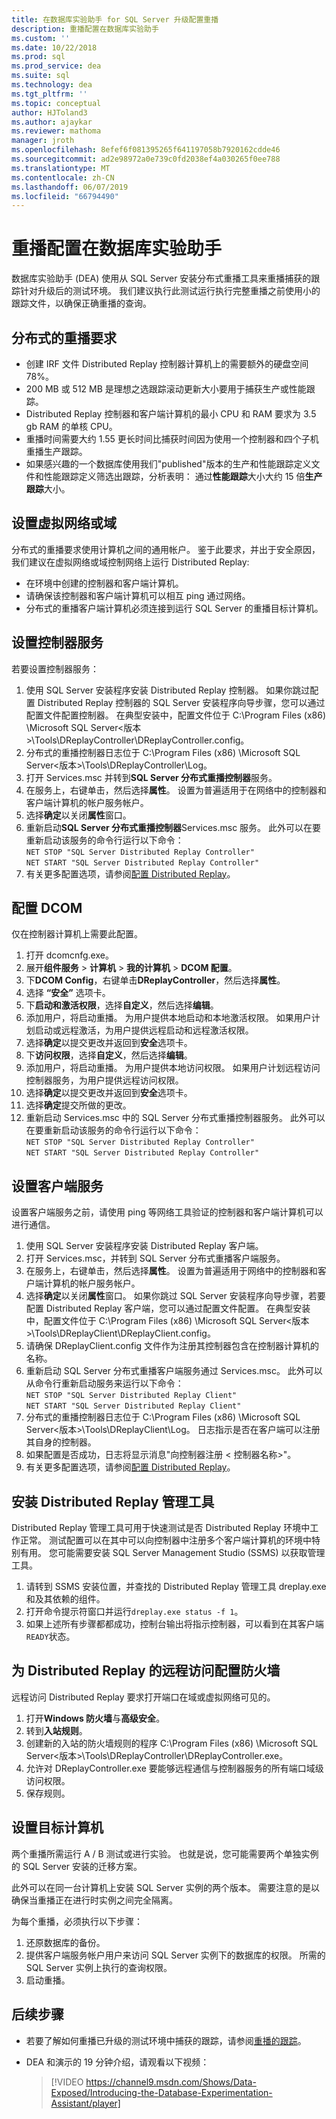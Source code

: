 ```yaml
---
title: 在数据库实验助手 for SQL Server 升级配置重播
description: 重播配置在数据库实验助手
ms.custom: ''
ms.date: 10/22/2018
ms.prod: sql
ms.prod_service: dea
ms.suite: sql
ms.technology: dea
ms.tgt_pltfrm: ''
ms.topic: conceptual
author: HJToland3
ms.author: ajaykar
ms.reviewer: mathoma
manager: jroth
ms.openlocfilehash: 8efef6f081395265f641197058b7920162cdde46
ms.sourcegitcommit: ad2e98972a0e739c0fd2038ef4a030265f0ee788
ms.translationtype: MT
ms.contentlocale: zh-CN
ms.lasthandoff: 06/07/2019
ms.locfileid: "66794490"
---
```

# <a name="configure-replay-in-database-experimentation-assistant"></a>重播配置在数据库实验助手

数据库实验助手 (DEA) 使用从 SQL Server 安装分布式重播工具来重播捕获的跟踪针对升级后的测试环境。 我们建议执行此测试运行执行完整重播之前使用小的跟踪文件，以确保正确重播的查询。

## <a name="distributed-replay-requirements"></a>分布式的重播要求

- 创建 IRF 文件 Distributed Replay 控制器计算机上的需要额外的硬盘空间 78%。
- 200 MB 或 512 MB 是理想之选跟踪滚动更新大小要用于捕获生产或性能跟踪。   
- Distributed Replay 控制器和客户端计算机的最小 CPU 和 RAM 要求为 3.5 gb RAM 的单核 CPU。
- 重播时间需要大约 1.55 更长时间比捕获时间因为使用一个控制器和四个子机重播生产跟踪。
- 如果感兴趣的一个数据库使用我们"published"版本的生产和性能跟踪定义文件和性能跟踪定义筛选出跟踪，分析表明： 通过**性能跟踪**大小大约 15 倍**生产跟踪**大小。

## <a name="set-up-a-virtual-network-or-domain"></a>设置虚拟网络或域

分布式的重播要求使用计算机之间的通用帐户。 鉴于此要求，并出于安全原因，我们建议在虚拟网络或域控制网络上运行 Distributed Replay:

- 在环境中创建的控制器和客户端计算机。
- 请确保该控制器和客户端计算机可以相互 ping 通过网络。
- 分布式的重播客户端计算机必须连接到运行 SQL Server 的重播目标计算机。

## <a name="set-up-the-controller-service"></a>设置控制器服务

若要设置控制器服务：

1. 使用 SQL Server 安装程序安装 Distributed Replay 控制器。 如果你跳过配置 Distributed Replay 控制器的 SQL Server 安装程序向导步骤，您可以通过配置文件配置控制器。 在典型安装中，配置文件位于 C:\Program Files (x86) \Microsoft SQL Server\<版本\>\Tools\DReplayController\DReplayController.config。
1. 分布式的重播控制器日志位于 C:\Program Files (x86) \Microsoft SQL Server\<版本\>\Tools\DReplayController\Log。
1. 打开 Services.msc 并转到**SQL Server 分布式重播控制器**服务。
1. 在服务上，右键单击，然后选择**属性**。 设置为普遍适用于在网络中的控制器和客户端计算机的帐户服务帐户。
1. 选择**确定**以关闭**属性**窗口。
1. 重新启动**SQL Server 分布式重播控制器**Services.msc 服务。 此外可以在要重新启动该服务的命令行运行以下命令：<br/>
   `NET STOP "SQL Server Distributed Replay Controller"`<br/>
   `NET START "SQL Server Distributed Replay Controller"`
1. 有关更多配置选项，请参阅[配置 Distributed Replay](https://docs.microsoft.com/sql/tools/distributed-replay/configure-distributed-replay)。

## <a name="configure-dcom"></a>配置 DCOM

仅在控制器计算机上需要此配置。

1. 打开 dcomcnfg.exe。
1. 展开**组件服务** > **计算机** > **我的计算机** > **DCOM 配置**。
1. 下**DCOM Config**，右键单击**DReplayController**，然后选择**属性**。
1. 选择 **“安全”** 选项卡。
1. 下**启动和激活权限**，选择**自定义**，然后选择**编辑**。
1. 添加用户，将启动重播。 为用户提供本地启动和本地激活权限。 如果用户计划启动或远程激活，为用户提供远程启动和远程激活权限。
1. 选择**确定**以提交更改并返回到**安全**选项卡。
1. 下**访问权限**，选择**自定义**，然后选择**编辑**。
1. 添加用户，将启动重播。 为用户提供本地访问权限。 如果用户计划远程访问控制器服务，为用户提供远程访问权限。
1. 选择**确定**以提交更改并返回到**安全**选项卡。
1. 选择**确定**提交所做的更改。
1. 重新启动 Services.msc 中的 SQL Server 分布式重播控制器服务。 此外可以在要重新启动该服务的命令行运行以下命令：<br/>
   `NET STOP "SQL Server Distributed Replay Controller"`<br/>
   `NET START "SQL Server Distributed Replay Controller"`

## <a name="set-up-the-client-service"></a>设置客户端服务

设置客户端服务之前，请使用 ping 等网络工具验证的控制器和客户端计算机可以进行通信。

1. 使用 SQL Server 安装程序安装 Distributed Replay 客户端。
1. 打开 Services.msc，并转到 SQL Server 分布式重播客户端服务。
1. 在服务上，右键单击，然后选择**属性**。 设置为普遍适用于网络中的控制器和客户端计算机的帐户服务帐户。
1. 选择**确定**以关闭**属性**窗口。 如果你跳过 SQL Server 安装程序向导步骤，若要配置 Distributed Replay 客户端，您可以通过配置文件配置。 在典型安装中，配置文件位于 C:\Program Files (x86) \Microsoft SQL Server\<版本\>\Tools\DReplayClient\DReplayClient.config。
1. 请确保 DReplayClient.config 文件作为注册其控制器包含在控制器计算机的名称。
1.  重新启动 SQL Server 分布式重播客户端服务通过 Services.msc。 此外可以从命令行重新启动服务来运行以下命令：<br/>
    `NET STOP "SQL Server Distributed Replay Client"`<br/>
    `NET START "SQL Server Distributed Replay Client"`
1. 分布式的重播控制器日志位于 C:\Program Files (x86) \Microsoft SQL Server\<版本\>\Tools\DReplayClient\Log。 日志指示是否在客户端可以注册其自身的控制器。
1. 如果配置是否成功，日志将显示消息"向控制器注册 < 控制器名称\>"。
1. 有关更多配置选项，请参阅[配置 Distributed Replay](https://docs.microsoft.com/sql/tools/distributed-replay/configure-distributed-replay)。

## <a name="set-up-distributed-replay-administration-tools"></a>安装 Distributed Replay 管理工具

Distributed Replay 管理工具可用于快速测试是否 Distributed Replay 环境中工作正常。 测试配置可以在其中可以向控制器中注册多个客户端计算机的环境中特别有用。 您可能需要安装 SQL Server Management Studio (SSMS) 以获取管理工具。

1. 请转到 SSMS 安装位置，并查找的 Distributed Replay 管理工具 dreplay.exe 和及其依赖的组件。
1. 打开命令提示符窗口并运行`dreplay.exe status -f 1`。
1. 如果上述所有步骤都都成功，控制台输出将指示控制器，可以看到在其客户端`READY`状态。

## <a name="configure-the-firewall-for-remote-distributed-replay-access"></a>为 Distributed Replay 的远程访问配置防火墙

远程访问 Distributed Replay 要求打开端口在域或虚拟网络可见的。

1. 打开**Windows 防火墙**与**高级安全**。
1. 转到**入站规则**。
1. 创建新的入站的防火墙规则的程序 C:\Program Files (x86) \Microsoft SQL Server\<版本\>\Tools\DReplayController\DReplayController.exe。
1. 允许对 DReplayController.exe 要能够远程通信与控制器服务的所有端口域级访问权限。
1. 保存规则。

## <a name="set-up-target-computers"></a>设置目标计算机

两个重播所需运行 A / B 测试或进行实验。 也就是说，您可能需要两个单独实例的 SQL Server 安装的迁移方案。 

此外可以在同一台计算机上安装 SQL Server 实例的两个版本。 需要注意的是以确保当重播正在进行时实例之间完全隔离。

为每个重播，必须执行以下步骤：

1. 还原数据库的备份。
1. 提供客户端服务帐户用户来访问 SQL Server 实例下的数据库的权限。 所需的 SQL Server 实例上执行的查询权限。
1. 启动重播。

## <a name="next-steps"></a>后续步骤

- 若要了解如何重播已升级的测试环境中捕获的跟踪，请参阅[重播的跟踪](database-experimentation-assistant-replay-trace.md)。

- DEA 和演示的 19 分钟介绍，请观看以下视频：

  > [!VIDEO https://channel9.msdn.com/Shows/Data-Exposed/Introducing-the-Database-Experimentation-Assistant/player]
